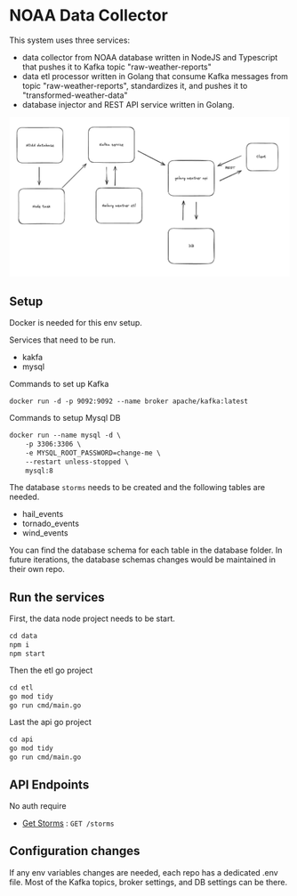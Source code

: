 # NOAA Data Collector

This system uses three services:
- data collector from NOAA database written in NodeJS and Typescript that pushes it to Kafka topic "raw-weather-reports"
- data etl processor written in Golang that consume Kafka messages from topic "raw-weather-reports", standardizes it, and pushes it to "transformed-weather-data"
- database injector and REST API service written in Golang.

![alt text](high-level-diagram.png "High Level")

## Setup
Docker is needed for this env setup. 

Services that need to be run.
- kakfa
- mysql

Commands to set up Kafka
```
docker run -d -p 9092:9092 --name broker apache/kafka:latest
```

Commands to setup Mysql DB
```
docker run --name mysql -d \
    -p 3306:3306 \
    -e MYSQL_ROOT_PASSWORD=change-me \
    --restart unless-stopped \
    mysql:8
```

The database `storms` needs to be created and the following tables are needed.
- hail_events
- tornado_events
- wind_events

You can find the database schema for each table in the database folder. In future iterations,
the database schemas changes would be maintained in their own repo. 

## Run the services

First, the data node project needs to be start. 
```
cd data
npm i
npm start
```

Then the etl go project
```
cd etl
go mod tidy
go run cmd/main.go
```

Last the api go project
```
cd api
go mod tidy
go run cmd/main.go
```

## API Endpoints
No auth require
* [Get Storms](storms.md) : `GET /storms`

## Configuration changes
If any env variables changes are needed, each repo has a dedicated .env file. Most of the Kafka
topics, broker settings, and DB settings can be there.